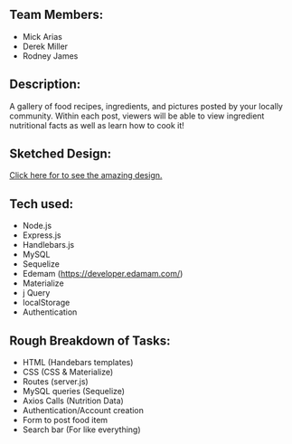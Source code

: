 ## Team Members:
- Mick Arias
- Derek Miller
- Rodney James

## Description:
A gallery of food recipes, ingredients, and pictures posted by your locally community. Within each post, viewers will be able to view ingredient nutritional facts as well as learn how to cook it!

## Sketched Design:
[Click here for to see the amazing design.](https://imgur.com/a/dlwvBrH)

## Tech used:
* Node.js
* Express.js
* Handlebars.js
* MySQL
* Sequelize
* Edemam (https://developer.edamam.com/)
* Materialize
* j Query
* localStorage
* Authentication

## Rough Breakdown of Tasks:
* HTML (Handebars templates)
* CSS (CSS & Materialize)
* Routes (server.js)
* MySQL queries (Sequelize)
* Axios Calls (Nutrition Data)
* Authentication/Account creation
* Form to post food item
* Search bar (For like everything)
